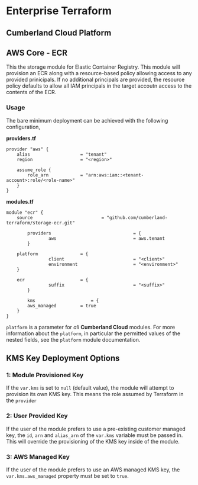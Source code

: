 # Enterprise Terraform 
## Cumberland Cloud Platform
## AWS Core - ECR

This the storage module for Elastic Container Registry. This module will provision an ECR along with a resource-based policy allowing access to any provided prinicipals. If no additional principals are provided, the resource policy defaults to allow all IAM principals in the target accoutn access to the contents of the ECR.

### Usage

The bare minimum deployment can be achieved with the following configuration,

**providers.tf**

```hcl
provider "aws" {
	alias 					= "tenant"
	region					= "<region>"

	assume_role {
		role_arn 			= "arn:aws:iam::<tenant-account>:role/<role-name>"
	}
}
```

**modules.tf**

```hcl
module "ecr" {
	source          		        = "github.com/cumberland-terraform/storage-ecr.git"
	
        providers                               = {
                aws                             = aws.tenant
        }

	platform				= {
                client                          = "<client>"
                environment                     = "<environment>"
	}

	ecr				        = {
                suffix                          = "<suffix>"
        }
        
        kms 					= {
		aws_managed 		= true
	}
}
```

`platform` is a parameter for *all* **Cumberland Cloud** modules. For more information about the `platform`, in particular the permitted values of the nested fields, see the ``platform`` module documentation. 

## KMS Key Deployment Options

### 1: Module Provisioned Key

If the `var.kms` is set to `null` (default value), the module will attempt to provision its own KMS key. This means the role assumed by Terraform in the `provider` 

### 2: User Provided Key

If the user of the module prefers to use a pre-existing customer managed key, the `id`, `arn` and `alias_arn` of the `var.kms` variable must be passed in. This will override the provisioning of the KMS key inside of the module.

### 3: AWS Managed Key

If the user of the module prefers to use an AWS managed KMS key, the `var.kms.aws_managed` property must be set to `true`.
